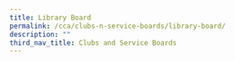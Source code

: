 ```yaml
---
title: Library Board
permalink: /cca/clubs-n-service-boards/library-board/
description: ""
third_nav_title: Clubs and Service Boards
---
```

